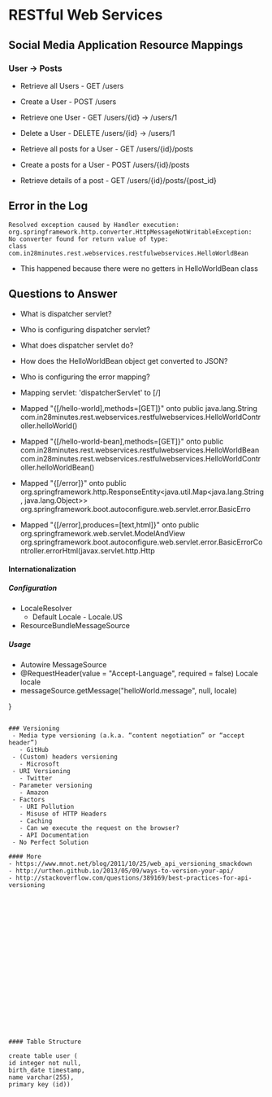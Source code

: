 # RESTful Web Services

## Social Media Application Resource Mappings

































### User -> Posts

- Retrieve all Users      - GET  /users
- Create a User           - POST /users
- Retrieve one User       - GET  /users/{id} -> /users/1
- Delete a User           - DELETE /users/{id} -> /users/1

- Retrieve all posts for a User - GET /users/{id}/posts
- Create a posts for a User - POST /users/{id}/posts
- Retrieve details of a post - GET /users/{id}/posts/{post_id}

## Error in the Log
```
Resolved exception caused by Handler execution:
org.springframework.http.converter.HttpMessageNotWritableException:
No converter found for return value of type:
class com.in28minutes.rest.webservices.restfulwebservices.HelloWorldBean
```
- This happened because there were no getters in HelloWorldBean class

## Questions to Answer

- What is dispatcher servlet?
- Who is configuring dispatcher servlet?
- What does dispatcher servlet do?
- How does the HelloWorldBean object get converted to JSON?
- Who is configuring the error mapping?

- Mapping servlet: 'dispatcherServlet' to [/]

- Mapped "{[/hello-world],methods=[GET]}" onto
public java.lang.String com.in28minutes.rest.webservices.restfulwebservices.HelloWorldController.helloWorld()
- Mapped "{[/hello-world-bean],methods=[GET]}" onto
public com.in28minutes.rest.webservices.restfulwebservices.HelloWorldBean com.in28minutes.rest.webservices.restfulwebservices.HelloWorldController.helloWorldBean()
- Mapped "{[/error]}" onto
public org.springframework.http.ResponseEntity<java.util.Map<java.lang.String, java.lang.Object>> org.springframework.boot.autoconfigure.web.servlet.error.BasicErro
- Mapped "{[/error],produces=[text,html]}" onto
public org.springframework.web.servlet.ModelAndView org.springframework.boot.autoconfigure.web.servlet.error.BasicErrorController.errorHtml(javax.servlet.http.Http





























































































#### Internationalization

##### Configuration
- LocaleResolver
   - Default Locale - Locale.US
- ResourceBundleMessageSource

##### Usage
- Autowire MessageSource
- @RequestHeader(value = "Accept-Language", required = false) Locale locale
- messageSource.getMessage("helloWorld.message", null, locale)




























































































































}
```

### Versioning
 - Media type versioning (a.k.a. “content negotiation” or “accept header”)
   - GitHub
 - (Custom) headers versioning
   - Microsoft
 - URI Versioning
   - Twitter
 - Parameter versioning
   - Amazon
 - Factors
   - URI Pollution
   - Misuse of HTTP Headers
   - Caching
   - Can we execute the request on the browser?
   - API Documentation
 - No Perfect Solution

#### More
- https://www.mnot.net/blog/2011/10/25/web_api_versioning_smackdown
- http://urthen.github.io/2013/05/09/ways-to-version-your-api/
- http://stackoverflow.com/questions/389169/best-practices-for-api-versioning





















#### Table Structure

create table user (
id integer not null,
birth_date timestamp,
name varchar(255),
primary key (id))











